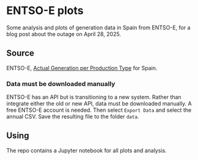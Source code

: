 # ENTSO-E plots
Some analysis and plots of generation data in Spain from ENTSO-E, for a blog post about the outage on April 28, 2025.

## Source

ENTSO-E, [Actual Generation per Production Type](https://transparency.entsoe.eu/generation/r2/actualGenerationPerProductionType/show?name=&defaultValue=false&viewType=GRAPH&areaType=BZN&atch=false&datepicker-day-offset-select-dv-date-from_input=D&dateTime.dateTime=01.05.2025+00:00|CET|DAYTIMERANGE&dateTime.endDateTime=01.05.2025+00:00|CET|DAYTIMERANGE&area.values=CTY|10YES-REE------0!BZN|10YES-REE------0&productionType.values=B01&productionType.values=B02&productionType.values=B03&productionType.values=B04&productionType.values=B05&productionType.values=B06&productionType.values=B07&productionType.values=B08&productionType.values=B09&productionType.values=B10&productionType.values=B11&productionType.values=B12&productionType.values=B13&productionType.values=B14&productionType.values=B20&productionType.values=B15&productionType.values=B16&productionType.values=B17&productionType.values=B18&productionType.values=B19&dateTime.timezone=CET_CEST&dateTime.timezone_input=CET+(UTC+1)+/+CEST+(UTC+2)) for Spain.

### Data must be downloaded manually

ENTSO-E has an API but is transitioning to a new system. Rather than integrate either the old or new API, data must be downloaded manually. A free ENTSO-E account is needed. Then select `Export Data` and select the annual CSV. Save the resulting file to the folder `data`.

## Using

The repo contains a Jupyter notebook for all plots and analysis.